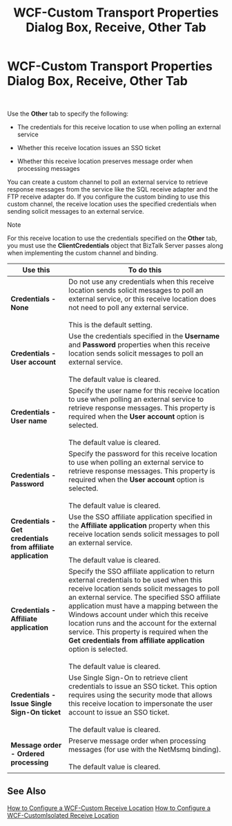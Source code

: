 ﻿---
title: WCF-Custom Transport Properties Dialog Box, Receive, Other Tab
TOCTitle: WCF-Custom Transport Properties Dialog Box, Receive, Other Tab
ms:assetid: f28cf430-400a-4ce0-8378-f2c0f98b41f4
ms:mtpsurl: https://msdn.microsoft.com/en-us/library/Bb259968(v=BTS.80)
ms:contentKeyID: 51533392
ms.date: 08/30/2017
mtps_version: v=BTS.80
f1_keywords:
- bts10.adapters.wcf-custom.transport.receive.other
---

# WCF-Custom Transport Properties Dialog Box, Receive, Other Tab

 

Use the **Other** tab to specify the following:

  - The credentials for this receive location to use when polling an external service

  - Whether this receive location issues an SSO ticket

  - Whether this receive location preserves message order when processing messages

You can create a custom channel to poll an external service to retrieve response messages from the service like the SQL receive adapter and the FTP receive adapter do. If you configure the custom binding to use this custom channel, the receive location uses the specified credentials when sending solicit messages to an external service.


> [!NOTE]
> <P>For this receive location to use the credentials specified on the <STRONG>Other</STRONG> tab, you must use the <STRONG>ClientCredentials</STRONG> object that BizTalk Server passes along when implementing the custom channel and binding.</P>



<table>
<thead>
<tr class="header">
<th>Use this</th>
<th>To do this</th>
</tr>
</thead>
<tbody>
<tr class="odd">
<td><strong>Credentials - None</strong></td>
<td>Do not use any credentials when this receive location sends solicit messages to poll an external service, or this receive location does not need to poll any external service.<br />
<br />
This is the default setting.</td>
</tr>
<tr class="even">
<td><strong>Credentials - User account</strong></td>
<td>Use the credentials specified in the <strong>Username</strong> and <strong>Password</strong> properties when this receive location sends solicit messages to poll an external service.<br />
<br />
The default value is cleared.</td>
</tr>
<tr class="odd">
<td><strong>Credentials - User name</strong></td>
<td>Specify the user name for this receive location to use when polling an external service to retrieve response messages. This property is required when the <strong>User account</strong> option is selected.<br />
<br />
The default value is cleared.</td>
</tr>
<tr class="even">
<td><strong>Credentials - Password</strong></td>
<td>Specify the password for this receive location to use when polling an external service to retrieve response messages. This property is required when the <strong>User account</strong> option is selected.<br />
<br />
The default value is cleared.</td>
</tr>
<tr class="odd">
<td><strong>Credentials - Get credentials from affiliate application</strong></td>
<td>Use the SSO affiliate application specified in the <strong>Affiliate application</strong> property when this receive location sends solicit messages to poll an external service.<br />
<br />
The default value is cleared.</td>
</tr>
<tr class="even">
<td><strong>Credentials - Affiliate application</strong></td>
<td>Specify the SSO affiliate application to return external credentials to be used when this receive location sends solicit messages to poll an external service. The specified SSO affiliate application must have a mapping between the Windows account under which this receive location runs and the account for the external service. This property is required when the <strong>Get credentials from affiliate application</strong> option is selected.<br />
<br />
The default value is cleared.</td>
</tr>
<tr class="odd">
<td><strong>Credentials - Issue Single Sign-On ticket</strong></td>
<td>Use Single Sign-On to retrieve client credentials to issue an SSO ticket. This option requires using the security mode that allows this receive location to impersonate the user account to issue an SSO ticket.<br />
<br />
The default value is cleared.</td>
</tr>
<tr class="even">
<td><strong>Message order - Ordered processing</strong></td>
<td>Preserve message order when processing messages (for use with the NetMsmq binding).<br />
<br />
The default value is cleared.</td>
</tr>
</tbody>
</table>


## See Also

[How to Configure a WCF-Custom Receive Location](https://msdn.microsoft.com/library/bb259941\(v=bts.80\))  
[How to Configure a WCF-CustomIsolated Receive Location](https://msdn.microsoft.com/library/bb226374\(v=bts.80\))

